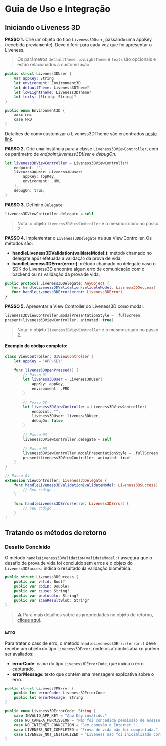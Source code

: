 #  Guia de Uso e Integração

##  Iniciando o Liveness 3D

**PASSO 1.** Crie um objeto do tipo `Liveness3DUser`, passando uma appKey (recebida previamente). Deve diferir para cada vez que for apresentar o Liveness.
> Os parâmetros `defaultTheme`, `lowLightTheme` e `texts` são opcionais e estão relacionados a customização.

```swift
public struct Liveness3DUser {
    var appKey: String
    let environment: Environment3D
    let defaultTheme: Liveness3DTheme?
    let lowLightTheme: Liveness3DTheme?
    let texts: [String: String]?
}

public enum Environment3D { 
    case HML 
    case PRD 
}
```

Detalhes de como customizar o Liveness3DTheme são encontrados [neste link](Liveness3D-Liveness3DTheme.md).

**PASSO 2.**  Crie uma instância para a classe `Liveness3DViewController`, com os parâmetro de *endpoint*,*liveness3DUser* e *debugOn*.

```swift
let liveness3DViewController = Liveness3DViewController(
    endpoint: "", 
    liveness3DUser: Liveness3DUser(
        appKey: appKey,
        environment: .HML
    ),
    debugOn: true,
)
```

**PASSO 3.** Definir o `Delegate`:

```swift
liveness3DViewController.delegate = self
```

> Nota: o objeto `liveness3DViewController` é o mesmo criado no passo 2.

**PASSO 4.** Implementar o `Liveness3DDelegate` na sua View Controller.
 Os métodos são:
 - **handleLiveness3DValidation(validateModel:)**: método chamado no delegate após efetuada a validação da prova de vida;
 - **handleLiveness3DError(error:)**: método chamado no delegate caso o SDK do Liveness3D encontre algum erro de comunicação com o backend ou na validação da prova de vida;
 
 ```swift
public protocol Liveness3DDelegate: AnyObject {
    func handleLiveness3DValidation(validateModel: Liveness3DSuccess)    
    func handleLiveness3DError(error: Liveness3DError)
}
``` 

**PASSO 5.** Apresentar a View Controller do Liveness3D como modal.

```swift
liveness3DViewController.modalPresentationStyle = .fullScreen 
present(liveness3DViewController, animated: true)
```

> Nota: o objeto `liveness3DViewController` é o mesmo criado no passo 2.

#### Exemplo de código completo:

```swift
class ViewController: UIViewController {
    let appKey = "APP-KEY"

    func livenes3DOpenPressed() {
        // Passo 01
        let liveness3DUser = Liveness3DUser(
            appKey: appKey, 
            environment: .PRD
        )
        
        // Passo 02
        let liveness3DViewController = Liveness3DViewController(
            endpoint: "",
            liveness3DUser: liveness3DUser,
            debugOn: false
        )
    
        // Passo 03
        liveness3DViewController.delegate = self
        
        // Passo 05
        liveness3DViewController.modalPresentationStyle = .fullScreen
        present(liveness3DViewController, animated: true)
    }
}
```

```swift
// Passo 04
extension ViewController: Liveness3DDelegate {
    func handleLiveness3DValidation(validateModel: Liveness3DSuccess) {
        // Seu código ...
    }
        
    func handleLiveness3DError(error: Liveness3DError) {
        // Seu código ...
    }
}
```

##  Tratando os métodos de retorno

### Desafio Concluído

O método `handleLiveness3DValidation(validateModel:)` assegura que o desafio de prova de vida foi concluído sem erros e o objeto do `Liveness3DSuccess` indica o resultado da validação biométrica.

```swift
public struct Liveness3DSuccess {
    public var valid: Bool?
    public var codID: Double?
    public var cause: String?
    public var protocolo: String?
    public var scanResultBlob: String?
}
```

>⚠️ Para mais detalhes sobre as propriedades no objeto de retorno, [clique aqui](https://certifaceid.readme.io/docs/integra%C3%A7%C3%A3o-atualizada#42-3d-liveness).

### Erro

Para tratar o caso de erro, o método `handleLiveness3DError(error:)` deve recebe um objeto do tipo `Liveness3DError`, onde os atributos abaixo podem ser avaliados:

- **errorCode**: *enum* do tipo `Liveness3DErrorCode`, que indica o erro capturado.
- **errorMessage**: texto que contém uma mensagem explicativa sobre o erro.

```swift
public struct Liveness3DError {
    public let errorCode: Liveness3DErrorCode
    public let errorMessage: String
}

public enum Liveness3DErrorCode: String {    
    case INVALID_APP_KEY = "App Key inválido."
    case NO_CAMERA_PERMISSION = "Não foi concedida permissão de acesso à câmera do aparelho."
    case NO_INTERNET_CONNECTION = "Sem conexão à Internet."
    case LIVENESS_NOT_COMPLETED = "Prova de vida não foi completada."
    case LIVENESS_NOT_INITIALIZED = "Liveness não foi inicializado corretamente."
}
```
